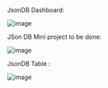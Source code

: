 JsonDB Dashboard:

![image](https://user-images.githubusercontent.com/66173287/127659072-6ec630ae-60df-4599-b9d3-1cf726ff5bb8.png)

JSon DB Mini project to be done:

![image](https://user-images.githubusercontent.com/66173287/127659231-ccfd8d72-3149-4840-9d73-cbf7bfdf8527.png)


JsonDB Table :

![image](https://user-images.githubusercontent.com/66173287/127659339-21c7c9c0-cac8-4d08-a60b-d779f100cd24.png)
